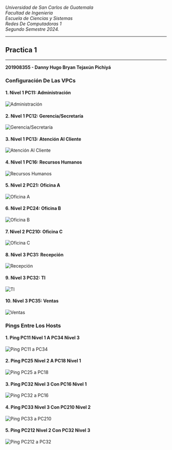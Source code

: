 *Universidad de San Carlos de Guatemala*  
*Facultad de Ingenieria*  
*Escuela de Ciencias y Sistemas*  
*Redes De Computadoras 1*  
*Segundo Semestre 2024.*  

___
## **Practica 1**
___
**201908355 - Danny Hugo Bryan Tejaxún Pichiyá**

### Configuración De Las VPCs
#### 1. Nivel 1 PC11: Administración
![Administración](./Img/PC11.png)

#### 2. Nivel 1 PC12: Gerencia/Secretaría
![Gerencia/Secretaría](./Img/PC12.png)

#### 3. Nivel 1 PC13: Atención Al Cliente
![Atención Al Cliente](./Img/PC13.png)

#### 4. Nivel 1 PC16: Recursos Humanos
![Recursos Humanos](./Img/PC16.png)

#### 5. Nivel 2 PC21: Oficina A
![Oficina A](./Img/PC21.png)

#### 6. Nivel 2 PC24: Oficina B
![Oficina B](./Img/PC24.png)

#### 7. Nivel 2 PC210: Oficina C
![Oficina C](./Img/PC210.png)

#### 8. Nivel 3 PC31: Recepción
![Recepción](./Img/PC31.png)

#### 9. Nivel 3 PC32: TI
![TI](./Img/PC32.png)

#### 10. Nivel 3 PC35: Ventas
![Ventas](./Img/PC35.png)

### Pings Entre Los Hosts
#### 1. Ping PC11 Nivel 1 A PC34 Nivel 3
![Ping PC11 a PC34](./Img/Ping11_34.png)

#### 2. Ping PC25 Nivel 2 A PC18 Nivel 1
![Ping PC25 a PC18](./Img/Ping25_18.png)

#### 3. Ping PC32 Nivel 3 Con PC16 Nivel 1
![Ping PC32 a PC16](./Img/Ping32_16.png)

#### 4. Ping PC33 Nivel 3 Con PC210 Nivel 2
![Ping PC33 a PC210](./Img/Ping33_210.png)

#### 5. Ping PC212 Nivel 2 Con PC32 Nivel 3
![Ping PC212 a PC32](./Img/Ping212_32.png)